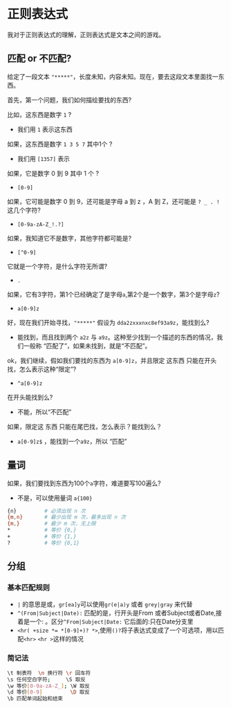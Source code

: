 # 正则表达式

我对于正则表达式的理解，正则表达式是文本之间的游戏。

## 匹配 or 不匹配?

给定了一段文本 `"*****"`，长度未知，内容未知。现在，要去这段文本里面找一东西。

首先，第一个问题，我们如何描绘要找的东西?

比如，这东西是数字 `1` ?

- 我们用 `1` 表示这东西

如果，这东西是数字 `1 3 5 7` 其中1个 ?

- 我们用 `[1357]` 表示

如果，它是数字 0 到 9 其中 1 个 ?

- `[0-9]`

如果，它可能是数字 0 到 9，还可能是字母 a 到 z ，A 到 Z，还可能是 `? _ . !` 这几个字符?

- `[0-9a-zA-Z_!.?]`

如果，我知道它不是数字，其他字符都可能是?

- `[^0-9]`

它就是一个字符，是什么字符无所谓?

- `.`

如果，它有3字符，第1个已经确定了是字母`a`,第2个是一个数字，第3个是字母`z`?

- `a[0-9]z`

好，现在我们开始寻找，`"*****"` 假设为 `dda2zxxxnxc8ef93a9z`，能找到么?

- 能找到，而且找到两个 `a2z` 与 `a9z`。这种至少找到一个描述的东西的情况，我们一般称 “匹配了”，如果未找到，就是“不匹配”。

ok，我们继续，假如我们要找的东西为 `a[0-9]z`，并且限定 这东西 只能在开头找，怎么表示这种“限定”?

- `^a[0-9]z`

在开头能找到么?

- 不能，所以“不匹配”

如果，限定这 东西 只能在尾巴找，怎么表示？能找到么？

- `a[0-9]z$` ，能找到一个`a9z`，所以 “匹配”

## 量词

如果，我们要找到东西为100个`a`字符，难道要写100遍么?

- 不是，可以使用量词 `a{100}`

```bash
{n}         # 必须出现 n 次
{m,n}       # 最少出现 m 次，最多出现 n 次
{m,}        # 最少 m 次，无上限
*           # 等价 {0,}
+           # 等价 {1,}
?           # 等价 {0,1}
```

## 分组

### 基本匹配规则

- `|` 的意思是或，`gr[ea]y`可以使用`gr(e|a)y` 或者 `grey|gray` 来代替
- `^(From|Subject|Date):` 匹配的是，行开头是From 或者Subject或者Date,接着是一个: 。区分`^From|Subject|Date:` 它后面的:只在Date分支里
- `<hr( +size *= *[0-9]+)? *>`,使用`()?`将子表达式变成了一个可选项，用以匹配`<hr>` `<hr >`这样的情况

### 简记法

```bash
\t 制表符  \n 换行符 \r 回车符
\s 任何空白字符;     \S 取反
\w 等价[0-9a-zA-Z_]; \W 取反
\d 等价[0-9]         \D 取反
\b 匹配单词起始和结束
```